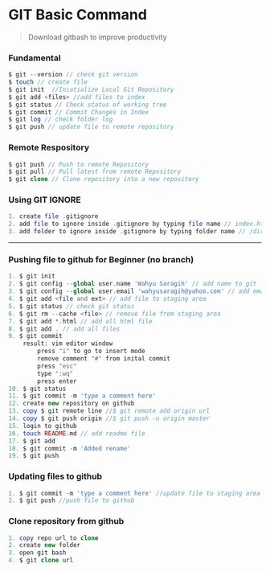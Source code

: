 # GIT Basic Command

> Download gitbash to improve productivity

### Fundamental
```php
$ git --version // check git version
$ touch // create file
$ git init  //Iniatialize Local Git Repository
$ git add <files> //add files to index
$ git status // Check status of working tree
$ git commit // Commit Changes in Index
$ git log // check folder log
$ git push // update file to remote repository
```

### Remote Respository
```php
$ git push // Push to remote Repository
$ git pull // Pull latest from remote Repository
$ git clone // Clone repository into a new repository
```

### Using GIT IGNORE
```php
1. create file .gitignore
2. add file to ignore inside .gitignore by typing file name // index.html
3. add folder to ignore inside .gitignore by typing folder name // /dir2
```
___

### Pushing file to github for Beginner (no branch)
```php
1. $ git init
2. $ git config --global user.name 'Wahyu Saragih' // add name to git
3. $ git config --global user.email 'wahyusaragih@yahoo.com' // add email to git
4. $ git add <file and ext> // add file to staging area
5. $ git status // check git status
6. $ git rm --cache <file> // remove file from staging area
7. $ git add *.html // add all html file
8. $ git add . // add all files
9. $ git commit
    result: vim editor window
        press "i" to go to insert mode
        remove comment "#" from inital commit
        press "esc"
        type ":wq"
        press enter
10. $ git status
11. $ git commit -m 'type a comment here'
12. create new repository on github
13. copy $ git remote line //$ git remote add origin url
14. copy $ git push origin //$ git push -u origin master
15. login to github
16. touch README.md // add readme file
17. $ git add
18. $ git commit -m 'Added rename'
19. $ git push
```

### Updating files to github
```php
1. $ git commit -m 'type a comment here' //update file to staging area
2. $ git push //push file to github
```

### Clone repository from github
```php
1. copy repo url to clone
2. create new folder 
3. open git bash
4. $ git clone url
```